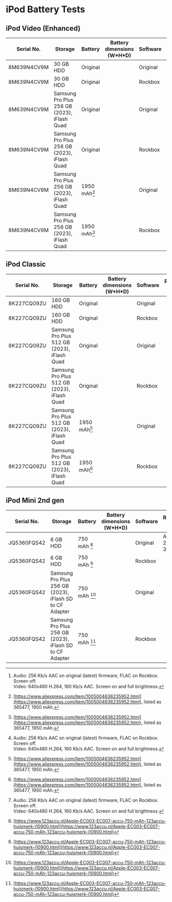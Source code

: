 # iPod Battery Tests

## iPod Video (Enhanced)
| Serial No.  | Storage                                                 | Battery      | Battery dimensions (W\*H\*D) | Software | Runtime (H)[^1] |
|-------------|---------------------------------------------------------|--------------|------------------------------|----------|-----------------|
| 8M639N4CV9M | 30 GB HDD                                               | Original     |                              | Original | Video: 2h 27m                |
| 8M639N4CV9M | 30 GB HDD                                               | Original     |                              | Rockbox  |                 |
| 8M639N4CV9M | Samsung Pro Plus 256 GB (2023), iFlash Quad             | Original     |                              | Original |                 |
| 8M639N4CV9M | Samsung Pro Plus 256 GB (2023), iFlash Quad             | Original     |                              | Rockbox  |                 |
| 8M639N4CV9M | Samsung Pro Plus 256 GB (2023), iFlash Quad             | 1950 mAh[^2] |                              | Original |                 |
| 8M639N4CV9M | Samsung Pro Plus 256 GB (2023), iFlash Quad             | 1950 mAh[^2] |                              | Rockbox  |                 |

## iPod Classic
| Serial No.  | Storage                                                 | Battery      | Battery dimensions (W\*H\*D) | Software | Runtime (H)[^1] |
|-------------|---------------------------------------------------------|--------------|------------------------------|----------|-----------------|
| 8K227CQ09ZU | 160 GB HDD                                              | Original     |                              | Original |                 |
| 8K227CQ09ZU | 160 GB HDD                                              | Original     |                              | Rockbox  |                 |
| 8K227CQ09ZU | Samsung Pro Plus 512 GB (2023), iFlash Quad             | Original     |                              | Original |                 |
| 8K227CQ09ZU | Samsung Pro Plus 512 GB (2023), iFlash Quad             | Original     |                              | Rockbox  |                 |
| 8K227CQ09ZU | Samsung Pro Plus 512 GB (2023), iFlash Quad             | 1950 mAh[^2] |                              | Original |                 |
| 8K227CQ09ZU | Samsung Pro Plus 512 GB (2023), iFlash Quad             | 1950 mAh[^2] |                              | Rockbox  |                 |

## iPod Mini 2nd gen
| Serial No.  | Storage                                                 | Battery      | Battery dimensions (W\*H\*D) | Software | Runtime (H)[^1] |
|-------------|---------------------------------------------------------|--------------|------------------------------|----------|-----------------|
| JQ5360FQS42 | 6 GB HDD                                                | 750 mAh [^3] |                              | Original | Audio: 24h 37m                |
| JQ5360FQS42 | 6 GB HDD                                                | 750 mAh [^3] |                              | Rockbox  |                 |
| JQ5360FQS42 | Samsung Pro Plus 256 GB (2023), iFlash SD to CF Adapter | 750 mAh [^3] |                              | Original |                 |
| JQ5360FQS42 | Samsung Pro Plus 256 GB (2023), iFlash SD to CF Adapter | 750 mAh [^3] |                              | Rockbox  |                 |

[^1]: Audio: 256 Kb/s AAC on original (latest) firmware, FLAC on Rockbox. Screen off.<br>Video: 640x480 H.264, 160 Kb/s AAC. Screen on and full brightness.
[^2]: [https://www.aliexpress.com/item/1005004636235952.html](https://www.aliexpress.com/item/1005004636235952.html), listed as 365477, 1950 mAh.
[^3]: [https://www.123accu.nl/Apple-EC003-EC007-accu-750-mAh-123accu-huismerk-i10900.html](https://www.123accu.nl/Apple-EC003-EC007-accu-750-mAh-123accu-huismerk-i10900.html)
